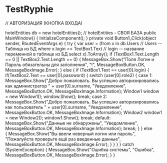 # TestRyphie

// АВТОРИЗАЦИЯ (КНОПКА ВХОДА)

hotelEntities db = new hotelEntities(); // hotelEntities - СВОЯ БАЗА
        public MainWindow() 
        { 
            InitializeComponent(); 
        } 
        private void Button1_Click(object sender, RoutedEventArgs e) 
        { 
            try 
            { 
                var user = (from x in db.Users              // Users -- Таблица из БД
                            where x.login == TextBox1.Text  // login -- название переменной в таблице из БД
                            select x).ToArray(); 
                if (TextBox1.Text.Length == 0 || TextBox2.Text.Length == 0) 
                { 
                    MessageBox.Show("Поля Логин и Пароль обязательны для заполнения", 
                    "!", MessageBoxButton.OK, MessageBoxImage.Error); 
                } 
                else 
                { 
                    if (TextBox1.Text == user[0].login) 
                    { 
                        if(TextBox2.Text == user[0].password) 
                        { 
                            switch (user[0].role2) 
                            { 
                                case 1: 
                                    MessageBox.Show("Добро пожаловать. Вы успешно 
авторизировались как администратор  " + user[0].surname, "Уведомление", MessageBoxButton.OK, 
MessageBoxImage.Information); 
                                    Window1 window = new Window1(); 
                                    window.Show(); 
                                    break; 
                                case 2: 
                                    MessageBox.Show("Добро пожаловать. Вы успешно 
авторизировались как пользователь  " + user[0].surname, "Уведомление", MessageBoxButton.OK, 
MessageBoxImage.Information); 
                                    Window2 window1 = new Window2(); 
                                    window1.Show(); 
                                    break; 
                                default: 
                                    MessageBox.Show("Данные не обнаружены", "Уведомление", 
MessageBoxButton.OK, MessageBoxImage.Information); 
                                    break; 
                            } 
                        } 
                        else  
                        { 
                            MessageBox.Show("Вы ввели неверный логин или пароль", "Пожалуйста 
проверьте ещё раз введенные данные",  
                                MessageBoxButton.OK, MessageBoxImage.Error); 
                        } 
                    } 
                } 
            } 
            catch (SystemException) 
            { 
                MessageBox.Show("Ошибка системы", "Ошибка", MessageBoxButton.OK, 
MessageBoxImage.Error); 
            } 
        }

